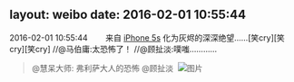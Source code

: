 layout: weibo
date: 2016-02-01 10:55:44
---
2016-02-01 10:55:44  &nbsp;&nbsp;&nbsp;&nbsp;&nbsp;&nbsp; 来自 <a href="sinaweibo://customweibosource" rel="nofollow">iPhone 5s</a>
化为灰烬的深深绝望……[笑cry][笑cry][笑cry] //@马伯庸:太恐怖了！ //@顾扯淡:噗嗤…………
>  @慧呆大师: 弗利萨大人的恐怖 @顾扯淡 ​​​
>  ![图片](https://ww1.sinaimg.cn/large/962955c2gw1f0jmups0poj20go3vbb29.jpg)

